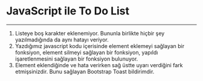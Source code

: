 # JavaScript ile To Do List

---

1. Listeye boş karakter eklenemiyor. Bununla birlikte hiçbir şey yazılmadığında da aynı hatayı veriyor.
2. Yazdığımız javascript kodu içerisinde element eklemeyi sağlayan bir fonksiyon, element silmeyi sağlayan bir fonksiyon, yapıldı işaretlenmesini sağlayan bir fonksiyon bulunuyor.
3. Element eklendiğinde ve hata verirken sağ üstte uyarı verdiğini fark etmişsinizdir. Bunu sağlayan Bootstrap Toast bildirimdir.
